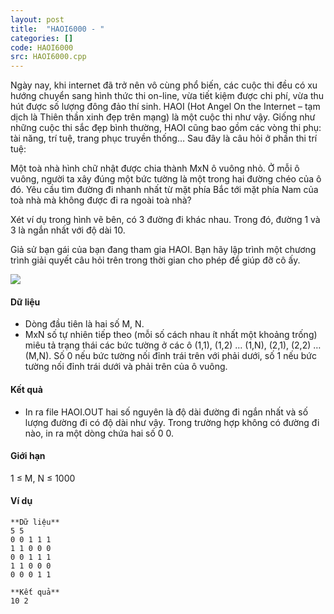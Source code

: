 ```yaml
---
layout: post
title:  "HAOI6000 - "
categories: []
code: HAOI6000
src: HAOI6000.cpp
---
```




Ngày nay, khi internet đã trở nên vô cùng phổ biến, các cuộc thi đều có xu hướng chuyển sang hình thức thi on-line, vừa tiết kiệm được chi phí, vừa thu hút được số lượng đông đảo thí sinh. HAOI (Hot Angel On the Internet – tạm dịch là Thiên thần xinh đẹp trên mạng) là một cuộc thi như vậy. Giống như những cuộc thi sắc đẹp bình thường, HAOI cũng bao gồm các vòng thi phụ: tài năng, trí tuệ, trang phục truyền thống… Sau đây là câu hỏi ở phần thi trí tuệ:

Một toà nhà hình chữ nhật được chia thành MxN ô vuông nhỏ. Ở mỗi ô vuông, người ta xây đúng một bức tường là một trong hai đường chéo của ô đó. Yêu cầu tìm đường đi nhanh nhất từ mặt phía Bắc tới mặt phía Nam của toà nhà mà không được đi ra ngoài toà nhà?

Xét ví dụ trong hình vẽ bên, có 3 đường đi khác nhau. Trong đó, đường 1 và 3 là ngắn nhất với độ dài 10.

Giả sử bạn gái của bạn đang tham gia HAOI. Bạn hãy lập trình một chương trình giải quyết câu hỏi trên trong thời gian cho phép để giúp đỡ cô ấy.

![](https://vn.spoj.com/content/haoi6000)

#### Dữ liệu

*   Dòng đầu tiên là hai số M, N.
*   MxN số tự nhiên tiếp theo (mỗi số cách nhau ít nhất một khoảng trống) miêu tả trạng thái các bức tường ở các ô (1,1), (1,2) … (1,N), (2,1), (2,2) … (M,N). Số 0 nếu bức tường nối đỉnh trái trên với phải dưới, số 1 nếu bức tường nối đỉnh trái dưới và phải trên của ô vuông.

#### Kết quả

*   In ra file HAOI.OUT hai số nguyên là độ dài đường đi ngắn nhất và số lượng đường đi có độ dài như vậy. Trong trường hợp không có đường đi nào, in ra một dòng chứa hai số 0 0.

#### Giới hạn

1 ≤ M, N ≤ 1000

#### Ví dụ

```
**Dữ liệu**
5 5
0 0 1 1 1 
1 1 0 0 0
0 0 1 1 1
1 1 0 0 0
0 0 0 1 1	

**Kết quả**
10 2

```

<!--more-->

